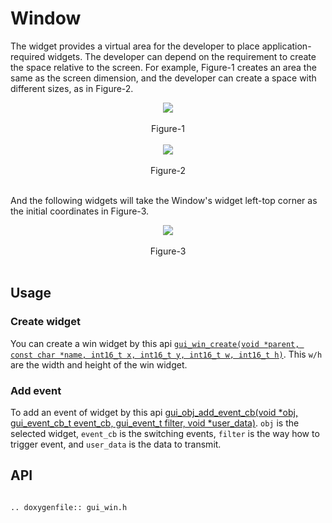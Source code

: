 # Window

The widget provides a virtual area for the developer to place application-required widgets. The developer can depend on the requirement to create the space relative to the screen.
For example, Figure-1 creates an area the same as the screen dimension, and the developer can create a space with different sizes, as in Figure-2.

<center><img src="https://foruda.gitee.com/images/1701081169144847122/2f0a8469_13671147.png" /></center>
<br>
<center>Figure-1</center>
<br>

<center><img src="https://foruda.gitee.com/images/1701081183476854396/dec93062_13671147.png" /></center>
<br>
<center>Figure-2</center>
<br>

And the following widgets will take the Window's widget left-top corner as the initial coordinates in Figure-3.
<br>

<center><img src="https://foruda.gitee.com/images/1701081206134160709/80ae8874_13671147.png" /></center>
<br>
<center>Figure-3</center>
<br>

## Usage

### Create widget

You can create a win widget by this api [`gui_win_create(void *parent, const char *name, int16_t x, int16_t y, int16_t w, int16_t h)`](#api).
This `w/h` are the width and height of the win widget.

### Add event

To add an event of widget by this api [gui_obj_add_event_cb(void *obj, gui_event_cb_t event_cb, gui_event_t filter, void *user_data)](#api).
`obj` is the selected widget, `event_cb` is the switching events, `filter` is the way how to trigger event, and `user_data` is the data to transmit.
<br>

<span id="api">

## API

</span>

```eval_rst

.. doxygenfile:: gui_win.h

```

